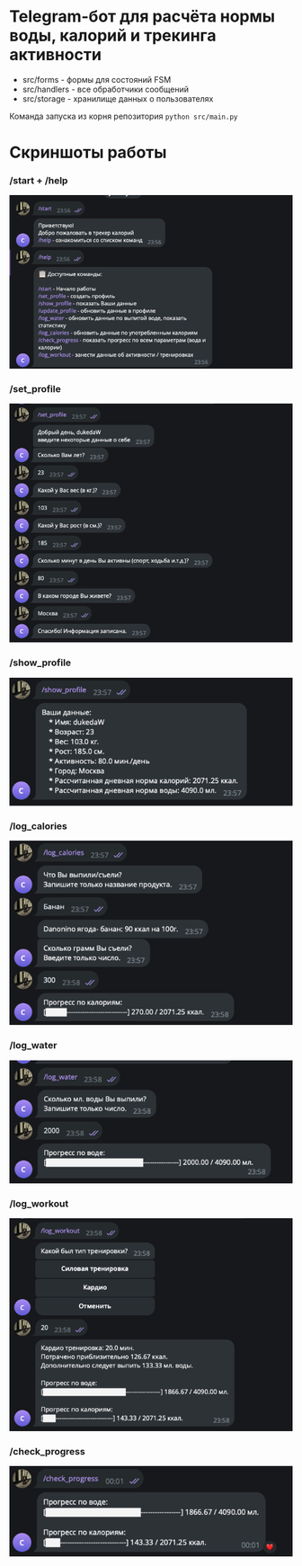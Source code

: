 # Telegram-бот для расчёта нормы воды, калорий и трекинга активности

* src/forms - формы для состояний FSM
* src/handlers - все обработчики сообщений
* src/storage - хранилище данных о пользователях

Команда запуска из корня репозитория `python src/main.py `

# Скриншоты работы
### /start + /help
![Start](static/start.png)

### /set_profile
![set_profile](static/set_profile.png)


### /show_profile
![show_profile](static/show_profile.png)

### /log_calories
![log_calories](static/log_calories.png)

### /log_water
![log_water](static/log_water.png)

### /log_workout
![log_workout](static/log_workout.png)

### /check_progress
![check_progress](static/check_progress.png)

